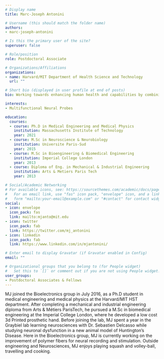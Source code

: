 ```yaml
---
# Display name
title: Marc-Joseph Antonini

# Username (this should match the folder name)
authors:
- marc-joseph-antonini

# Is this the primary user of the site?
superuser: false

# Role/position
role: Postdoctoral Associate

# Organizations/Affiliations
organizations:
- name: Harvard/MIT Department of Health Science and Technology
  url: ""

# Short bio (displayed in user profile at end of posts)
bio: Working towards enhancing human health and capabilities by combining engineering and neurosciences.

interests:
- Multifunctional Neural Probes

education:
  courses:
  - course: Ph.D in Medical Engineering and Medical Physics
    institution: Massachusetts Institute of Technology
    year: 2021
  - course: M.Sc in Neuroscience & Neurobiology
    institution: Universite Paris-Sud
    year: 2015
  - course: M.Sc in Bioengineering & Biomedical Engineering
    institution: Imperial College London
    year: 2013
  - course: Diploma of Eng. in Mechanical & Industrial Engineering
    institution: Arts & Metiers Paris Tech
    year: 2013

# Social/Academic Networking
# For available icons, see: https://sourcethemes.com/academic/docs/page-builder/#icons
#   For an email link, use "fas" icon pack, "envelope" icon, and a link in the
#   form "mailto:your-email@example.com" or "#contact" for contact widget.
social:
- icon: envelope
  icon_pack: fas
  link: mailto:mjanto@mit.edu
- icon: twitter
  icon_pack: fab
  link: https://twitter.com/mj_antonini
- icon: linkedin
  icon_pack: fab
  link: https://www.linkedin.com/in/mjantonini/

# Enter email to display Gravatar (if Gravatar enabled in Config)
email: ""

# Organizational groups that you belong to (for People widget)
#   Set this to `[]` or comment out if you are not using People widget.
user_groups:
- Postdoctoral Associates & Fellows
---
```


MJ joined the Bioelectronics group in July 2016, as a Ph.D student in medical engineering and medical physics at the Harvard/MIT HST department. After completing a mechanical and industrial engineering diploma from Arts & Métiers ParisTech, he pursued a M.Sc in biomedical engineering at the Imperial College London, where he developed a low cost 3d Printed prosthetic hand. Before joining the lab, MJ spent a year in the Graybiel lab learning neurosciences with Dr. Sebastien Delcasso while studying neuronal dysfunction in a new animal model of Huntington’s Disease. Here in the Bioelectronics group, MJ is currently working on the improvement of polymer fibers for neural recording and stimulation.
Outside engineering and Neurosciences, MJ enjoys playing squash and volley-ball, travelling and cooking.
